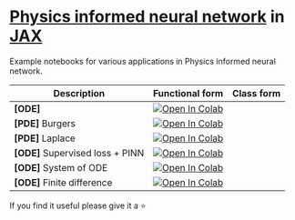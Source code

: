 # [Physics informed neural network](https://maziarraissi.github.io/PINNs/) in [JAX](https://github.com/google/jax)

Example notebooks for various applications in Physics informed neural network.

| Description  |  Functional form | Class form  |
|---|---|---|
| **[ODE]**  | <a href="https://colab.research.google.com/github/ASEM000/Physics-informed-neural-network-in-JAX/blob/main/%5B1%5D_ODE_PINN.ipynb" target="_parent"><img src="https://colab.research.google.com/assets/colab-badge.svg" alt="Open In Colab"/></a>  |   |
|  **[PDE]** Burgers |  <a href="https://colab.research.google.com/github/ASEM000/Physics-informed-neural-network-in-JAX/blob/main/%5B2%5D_PDE_Burgers_PINN.ipynb" target="_parent"><img src="https://colab.research.google.com/assets/colab-badge.svg" alt="Open In Colab"/></a> |   |
|  **[PDE]** Laplace | <a href="https://colab.research.google.com/github/ASEM000/Physics-informed-neural-network-in-JAX/blob/main/%5B3%5D_PDE_Laplace_PINN.ipynb" target="_parent"><img src="https://colab.research.google.com/assets/colab-badge.svg" alt="Open In Colab"/></a>  |   |
|  **[ODE]** Supervised loss + PINN | <a href="https://colab.research.google.com/github/ASEM000/Physics-informed-neural-network-in-JAX/blob/main/%5B4%5D_ODE_Supervised_and_PINN.ipynb" target="_parent"><img src="https://colab.research.google.com/assets/colab-badge.svg" alt="Open In Colab"/></a>  |   |
| **[ODE]** System of ODE  | <a href="https://colab.research.google.com/github/ASEM000/Physics-informed-neural-network-in-JAX/blob/main/%5B5%5D_System_of_ODEs_PINN.ipynb" target="_parent"><img src="https://colab.research.google.com/assets/colab-badge.svg" alt="Open In Colab"/></a>  |   |
|  **[ODE]** Finite difference | <a href="https://colab.research.google.com/github/ASEM000/Physics-informed-neural-network-in-JAX/blob/main/%5B6%5D_ODE_PINN_finite_difference.ipynb" target="_parent"><img src="https://colab.research.google.com/assets/colab-badge.svg" alt="Open In Colab"/></a>  |   |


If you find it useful please give it a ⭐
